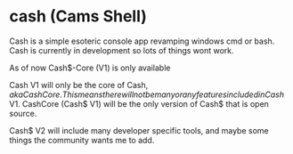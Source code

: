 # cash (Cams Shell)
Cash is a simple esoteric console app revamping windows cmd or bash. Cash is currently in development so lots of things wont work.

As of now Cash$-Core (V1) is only available

Cash V1 will only be the core of Cash$, aka CashCore. This means there will not be many or any features included in Cash$ V1. CashCore (Cash$ V1) will be the
only version of Cash$ that is open source.

Cash$ V2 will include many developer specific tools, and maybe some things the community wants me to add.
